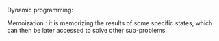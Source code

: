Dynamic programming:

Memoization : it is memorizing the results of some specific states, which can then be later accessed to solve other sub-problems.

